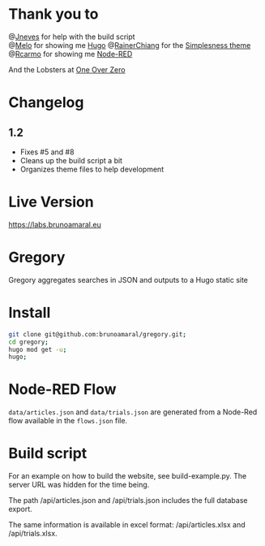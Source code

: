 # Thank you to

@[Jneves](https://github.com/jneves) for help with the build script    
@[Melo](https://github.com/melo) for showing me [Hugo](https://github.com/gohugoio/hugo)
@[RainerChiang](https://github.com/RainerChiang) for the [Simplesness theme](https://github.com/RainerChiang/simpleness)    
@[Rcarmo](https://github.com/rcarmo) for showing me [Node-RED](https://github.com/node-red/node-red)       

And the Lobsters at [One Over Zero](https://github.com/oneoverzero)


# Changelog

## 1.2

- Fixes #5 and #8
- Cleans up the build script a bit
- Organizes theme files to help development

# Live Version

https://labs.brunoamaral.eu

# Gregory
Gregory aggregates searches in JSON and outputs to a Hugo static site

# Install

```bash 
git clone git@github.com:brunoamaral/gregory.git;
cd gregory;
hugo mod get -u;
hugo;
```
# Node-RED Flow

`data/articles.json` and `data/trials.json` are generated from a Node-Red flow available in the `flows.json` file.

# Build script

For an example on how to build the website, see build-example.py. The server URL was hidden for the time being. 

The path /api/articles.json and /api/trials.json includes the full database export.

The same information is available in excel format: /api/articles.xlsx and /api/trials.xlsx.
